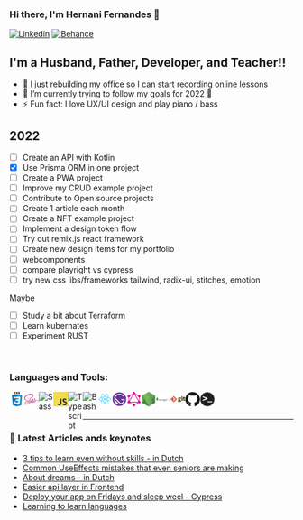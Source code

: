 ### Hi there, I'm Hernani Fernandes 👋

[![Linkedin](https://img.shields.io/badge/LinkedIn-0077B5?style=for-the-badge&logo=linkedin&logoColor=white)](https://www.linkedin.com/in/hernani-fernandes/)
[![Behance](https://img.shields.io/badge/-Behance-blue?style=for-the-badge&logo=behance&logoColor=white)](https://www.behance.net/hernanifernandes/)

## I'm a Husband, Father, Developer, and Teacher!!

- 🔭 I just rebuilding my office so I can start recording online lessons
- 🌱 I’m currently trying to follow my goals for 2022 🤣
- ⚡ Fun fact: I love UX/UI design and play piano / bass


## 2022
- [ ] Create an API with Kotlin
- [x] Use Prisma ORM in one project
- [ ] Create a PWA project
- [ ] Improve my CRUD example project
- [ ] Contribute to Open source projects
- [ ] Create 1 article each month
- [ ] Create a NFT example project
- [ ] Implement a design token flow
- [ ] Try out remix.js react framework
- [ ] Create new design items for my portfolio
- [ ] webcomponents
- [ ] compare playright vs cypress
- [ ] try new css libs/frameworks tailwind, radix-ui, stitches, emotion

Maybe 
- [ ] Study a bit about Terraform
- [ ] Learn kubernates
- [ ] Experiment RUST
<br />

### Languages and Tools:
<img align="left" alt="CSS3" width="26px" src="https://raw.githubusercontent.com/github/explore/80688e429a7d4ef2fca1e82350fe8e3517d3494d/topics/css/css.png" />
<img align="left" alt="Sass" width="26px" src="https://raw.githubusercontent.com/github/explore/80688e429a7d4ef2fca1e82350fe8e3517d3494d/topics/sass/sass.png" />
<img align="left" alt="Sass" width="26px" src="https://avatars.githubusercontent.com/u/20658825?s=200&v=4" />
<img align="left" alt="JavaScript" width="26px" src="https://raw.githubusercontent.com/github/explore/80688e429a7d4ef2fca1e82350fe8e3517d3494d/topics/javascript/javascript.png" />
<img align="left" alt="Typescript" width="26px" src="https://user-images.githubusercontent.com/1771727/131647478-f7a5e3ea-2c15-45b6-85ed-1ecf2908c74c.png" />
<img align="left" alt="Bash" width="26px" src="https://user-images.githubusercontent.com/1771727/131647346-19d76d43-2fbb-4c49-b0f6-28c306a6c64f.png" />
<img align="left" alt="React" width="26px" src="https://raw.githubusercontent.com/github/explore/80688e429a7d4ef2fca1e82350fe8e3517d3494d/topics/react/react.png" />
<img align="left" alt="Gatsby" width="26px" src="https://raw.githubusercontent.com/github/explore/e94815998e4e0713912fed477a1f346ec04c3da2/topics/gatsby/gatsby.png" />
<img align="left" alt="GraphQL" width="26px" src="https://raw.githubusercontent.com/github/explore/80688e429a7d4ef2fca1e82350fe8e3517d3494d/topics/graphql/graphql.png" />
<img align="left" alt="Node.js" width="26px" src="https://raw.githubusercontent.com/github/explore/80688e429a7d4ef2fca1e82350fe8e3517d3494d/topics/nodejs/nodejs.png" />
<img align="left" alt="MongoDB" width="26px" src="https://raw.githubusercontent.com/github/explore/80688e429a7d4ef2fca1e82350fe8e3517d3494d/topics/mongodb/mongodb.png" />
<img align="left" alt="Git" width="26px" src="https://raw.githubusercontent.com/github/explore/80688e429a7d4ef2fca1e82350fe8e3517d3494d/topics/git/git.png" />
<img align="left" alt="GitHub" width="26px" src="https://raw.githubusercontent.com/github/explore/78df643247d429f6cc873026c0622819ad797942/topics/github/github.png" />
<img align="left" alt="Bash" width="26px" src="https://raw.githubusercontent.com/github/explore/80688e429a7d4ef2fca1e82350fe8e3517d3494d/topics/terminal/terminal.png" />

<br />
<br />

---

### 📕 Latest Articles ands keynotes
- [3 tips to learn even without skills - in Dutch](https://www.linkedin.com/pulse/3-tips-om-nieuwe-dingen-te-leren-als-je-zelf-geen-talent-fernandes/?trackingId=AG49yizV8RGdO69dLNX8FQ%3D%3D)
- [Common UseEffects mistakes that even seniors are making](https://dev.to/hernanif1/common-useeffects-mistakes-that-even-seniors-are-making-3o9g)
- [About dreams - in Dutch](https://www.linkedin.com/pulse/wat-een-droom-hernani-fernandes/)
- [Easier api layer in Frontend](https://docs.google.com/presentation/d/1nNvaW9obFEOd75akpiOdU8PjClrQ53Xyqcm5g9qcBWI)
- [Deploy your app on Fridays and sleep weel - Cypress](https://docs.google.com/presentation/d/1YD72HTmBkX-Cphvua7peWc1g-BH7XHWet23aCdlZv5o/)
- [Learning to learn languages](https://docs.google.com/presentation/d/1UTKsoAW0dfC7wd1oKqx74NRMrYXDJs8Ag5XwUGu4QZM/)


